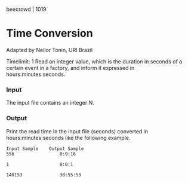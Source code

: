 beecrowd | 1019
# Time Conversion
Adapted by Neilor Tonin, URI  Brazil

Timelimit: 1
Read an integer value, which is the duration in seconds of a certain event in a factory, and inform it expressed in hours:minutes:seconds.

### Input
The input file contains an integer N.

### Output
Print the read time in the input file (seconds) converted in hours:minutes:seconds like the following example.

```
Input Sample	Output Sample
556                 0:9:16

1                   0:0:1

140153              38:55:53
```